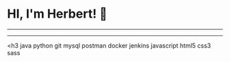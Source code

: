 <h1> HI, I'm Herbert! 👋</h1>
<hr>

<p></p>
<hr>

<h3</h3>
java python git mysql postman docker jenkins javascript html5 css3 sass

